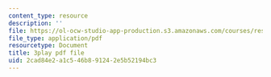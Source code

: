 ```yaml
---
content_type: resource
description: ''
file: https://ol-ocw-studio-app-production.s3.amazonaws.com/courses/res-6-006-video-demonstrations-in-lasers-and-optics-spring-2008/2cad84e2a1c546b891242e5b52194bc3_FVXkoNuI7bM.pdf
file_type: application/pdf
resourcetype: Document
title: 3play pdf file
uid: 2cad84e2-a1c5-46b8-9124-2e5b52194bc3
---
```

